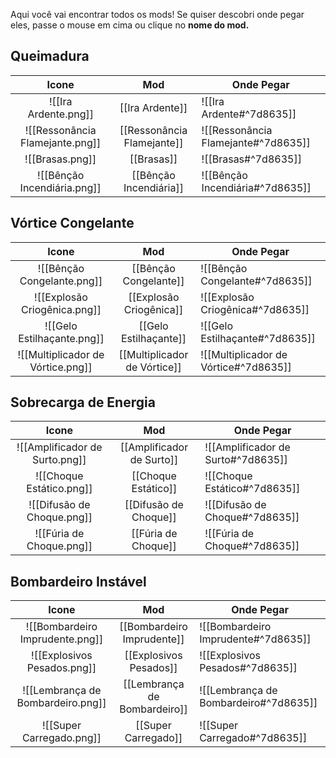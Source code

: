 Aqui você vai encontrar todos os mods! Se quiser descobri onde pegar eles, passe o mouse em cima ou clique no **nome do mod.**
## Queimadura

|              Icone              |            Mod             | Onde Pegar                         |
| :-----------------------------: | :------------------------: | ---------------------------------- |
|      ![[Ira Ardente.png]]       |      [[Ira Ardente]]       | ![[Ira Ardente#^7d8635]]           |
| ![[Ressonância Flamejante.png]] | [[Ressonância Flamejante]] | ![[Ressonância Flamejante#^7d8635]] |
|      ![[Brasas.png]]       |      [[Brasas]]       | ![[Brasas#^7d8635]]           |
|      ![[Bênção Incendiária.png]]       |      [[Bênção Incendiária]]       | ![[Bênção Incendiária#^7d8635]]           |

## Vórtice Congelante

|              Icone              |            Mod             | Onde Pegar                         |
| :-----------------------------: | :------------------------: | ---------------------------------- |
|      ![[Bênção Congelante.png]]       |      [[Bênção Congelante]]       | ![[Bênção Congelante#^7d8635]]           |
|      ![[Explosão Criogênica.png]]       |      [[Explosão Criogênica]]       | ![[Explosão Criogênica#^7d8635]]           |
|      ![[Gelo Estilhaçante.png]]       |      [[Gelo Estilhaçante]]       | ![[Gelo Estilhaçante#^7d8635]]           |
|      ![[Multiplicador de Vórtice.png]]       |      [[Multiplicador de Vórtice]]       | ![[Multiplicador de Vórtice#^7d8635]]           |

## Sobrecarga de Energia

|              Icone              |            Mod             | Onde Pegar                         |
| :-----------------------------: | :------------------------: | ---------------------------------- |
|      ![[Amplificador de Surto.png]]       |      [[Amplificador de Surto]]       | ![[Amplificador de Surto#^7d8635]]           |
|      ![[Choque Estático.png]]       |      [[Choque Estático]]       | ![[Choque Estático#^7d8635]]           |
|      ![[Difusão de Choque.png]]       |      [[Difusão de Choque]]       | ![[Difusão de Choque#^7d8635]]           |
|      ![[Fúria de Choque.png]]       |      [[Fúria de Choque]]       | ![[Fúria de Choque#^7d8635]]           |

## Bombardeiro Instável

|              Icone              |            Mod             | Onde Pegar                         |
| :-----------------------------: | :------------------------: | ---------------------------------- |
|      ![[Bombardeiro Imprudente.png]]       |      [[Bombardeiro Imprudente]]       | ![[Bombardeiro Imprudente#^7d8635]]           |
|      ![[Explosivos Pesados.png]]       |      [[Explosivos Pesados]]       | ![[Explosivos Pesados#^7d8635]]           |
|      ![[Lembrança de Bombardeiro.png]]       |      [[Lembrança de Bombardeiro]]       | ![[Lembrança de Bombardeiro#^7d8635]]           |
|      ![[Super Carregado.png]]       |      [[Super Carregado]]       | ![[Super Carregado#^7d8635]]           |

